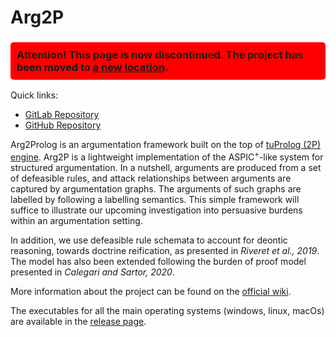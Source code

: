 # Arg2P

<div style="background-color: red; border-radius: 5px;">
    <h3 style="padding: 10px">Attention! This page is now discontinued. The project has been moved to <a href="https://gitlab.com/pika-lab/argumentation/arg2p-kt">a new location</a>.</h3>
</div>

Quick links:

- [GitLab Repository](https://gitlab.com/pika-lab/argumentation/arg2p-kt)
- [GitHub Repository](https://github.com/tuProlog/arg2p)

Arg2Prolog is an argumentation framework built on the top of [tuProlog (2P) engine](http://pika-lab.gitlab.io/tuprolog/2p-in-kotlin/). 
Arg2P is a lightweight implementation of the ASPIC<sup>+</sup>-like system for structured  argumentation. 
In a nutshell, arguments are produced from a set of defeasible rules, and attack relationships between arguments are captured by argumentation graphs. The arguments of such graphs are labelled by following a labelling semantics. This simple framework will suffice to illustrate our upcoming investigation into persuasive burdens within an argumentation setting. 

In addition, we use defeasible rule schemata to account for deontic reasoning, towards doctrine reification, as presented in _Riveret et al., 2019_.
The model has also been extended following the burden of proof model presented in _Calegari and Sartor, 2020_.

More information about the project can be found on the [official wiki](https://pika-lab.gitlab.io/argumentation/arg2p/).

The executables for all the main operating systems (windows, linux, macOs) are available in the [release page](https://gitlab.com/pika-lab/argumentation/arg2p/-/releases).
